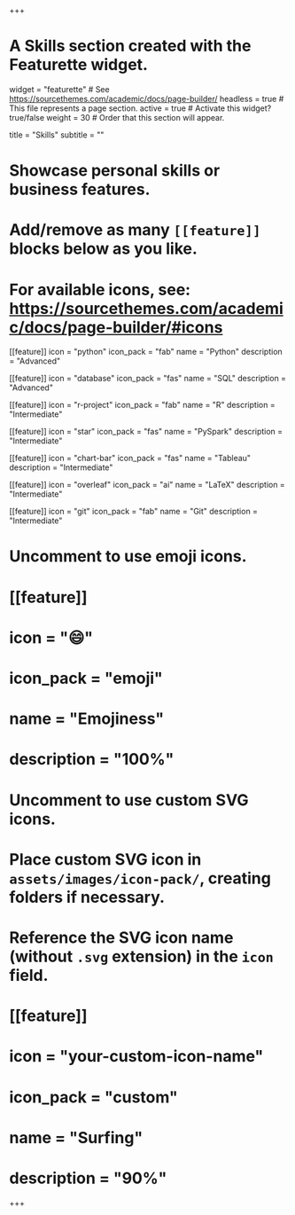 +++
# A Skills section created with the Featurette widget.
widget = "featurette"  # See https://sourcethemes.com/academic/docs/page-builder/
headless = true  # This file represents a page section.
active = true  # Activate this widget? true/false
weight = 30  # Order that this section will appear.

title = "Skills"
subtitle = ""

# Showcase personal skills or business features.
# 
# Add/remove as many `[[feature]]` blocks below as you like.
# 
# For available icons, see: https://sourcethemes.com/academic/docs/page-builder/#icons

[[feature]]
  icon = "python"
  icon_pack = "fab"
  name = "Python"
  description = "Advanced" 
  
[[feature]]
  icon = "database"
  icon_pack = "fas"
  name = "SQL"
  description = "Advanced" 

[[feature]]
  icon = "r-project"
  icon_pack = "fab"
  name = "R"
  description = "Intermediate"
  
[[feature]]
  icon = "star"
  icon_pack = "fas"
  name = "PySpark"
  description = "Intermediate"
  
[[feature]]
 icon = "chart-bar"
 icon_pack = "fas"
 name = "Tableau"
 description = "Intermediate"
 
[[feature]]
 icon = "overleaf"
 icon_pack = "ai"
 name = "LaTeX"
 description = "Intermediate"
  
[[feature]]
  icon = "git"
  icon_pack = "fab"
  name = "Git"
  description = "Intermediate"
  

# Uncomment to use emoji icons.
# [[feature]]
#  icon = ":smile:"
#  icon_pack = "emoji"
#  name = "Emojiness"
#  description = "100%"  

# Uncomment to use custom SVG icons.
# Place custom SVG icon in `assets/images/icon-pack/`, creating folders if necessary.
# Reference the SVG icon name (without `.svg` extension) in the `icon` field.
# [[feature]]
#  icon = "your-custom-icon-name"
#  icon_pack = "custom"
#  name = "Surfing"
#  description = "90%"

+++
